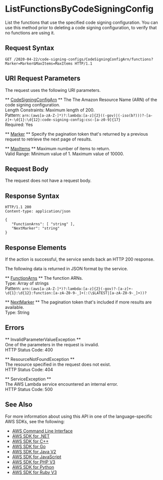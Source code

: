 # ListFunctionsByCodeSigningConfig<a name="API_ListFunctionsByCodeSigningConfig"></a>

List the functions that use the specified code signing configuration\. You can use this method prior to deleting a code signing configuration, to verify that no functions are using it\.

## Request Syntax<a name="API_ListFunctionsByCodeSigningConfig_RequestSyntax"></a>

```
GET /2020-04-22/code-signing-configs/CodeSigningConfigArn/functions?Marker=Marker&MaxItems=MaxItems HTTP/1.1
```

## URI Request Parameters<a name="API_ListFunctionsByCodeSigningConfig_RequestParameters"></a>

The request uses the following URI parameters\.

 ** [CodeSigningConfigArn](#API_ListFunctionsByCodeSigningConfig_RequestSyntax) **   <a name="SSS-ListFunctionsByCodeSigningConfig-request-CodeSigningConfigArn"></a>
The The Amazon Resource Name \(ARN\) of the code signing configuration\.  
Length Constraints: Maximum length of 200\.  
Pattern: `arn:(aws[a-zA-Z-]*)?:lambda:[a-z]{2}((-gov)|(-iso(b?)))?-[a-z]+-\d{1}:\d{12}:code-signing-config:csc-[a-z0-9]{17}`   
Required: Yes

 ** [Marker](#API_ListFunctionsByCodeSigningConfig_RequestSyntax) **   <a name="SSS-ListFunctionsByCodeSigningConfig-request-Marker"></a>
Specify the pagination token that's returned by a previous request to retrieve the next page of results\.

 ** [MaxItems](#API_ListFunctionsByCodeSigningConfig_RequestSyntax) **   <a name="SSS-ListFunctionsByCodeSigningConfig-request-MaxItems"></a>
Maximum number of items to return\.  
Valid Range: Minimum value of 1\. Maximum value of 10000\.

## Request Body<a name="API_ListFunctionsByCodeSigningConfig_RequestBody"></a>

The request does not have a request body\.

## Response Syntax<a name="API_ListFunctionsByCodeSigningConfig_ResponseSyntax"></a>

```
HTTP/1.1 200
Content-type: application/json

{
   "FunctionArns": [ "string" ],
   "NextMarker": "string"
}
```

## Response Elements<a name="API_ListFunctionsByCodeSigningConfig_ResponseElements"></a>

If the action is successful, the service sends back an HTTP 200 response\.

The following data is returned in JSON format by the service\.

 ** [FunctionArns](#API_ListFunctionsByCodeSigningConfig_ResponseSyntax) **   <a name="SSS-ListFunctionsByCodeSigningConfig-response-FunctionArns"></a>
The function ARNs\.   
Type: Array of strings  
Pattern: `arn:(aws[a-zA-Z-]*)?:lambda:[a-z]{2}(-gov)?-[a-z]+-\d{1}:\d{12}:function:[a-zA-Z0-9-_]+(:(\$LATEST|[a-zA-Z0-9-_]+))?` 

 ** [NextMarker](#API_ListFunctionsByCodeSigningConfig_ResponseSyntax) **   <a name="SSS-ListFunctionsByCodeSigningConfig-response-NextMarker"></a>
The pagination token that's included if more results are available\.  
Type: String

## Errors<a name="API_ListFunctionsByCodeSigningConfig_Errors"></a>

 ** InvalidParameterValueException **   
One of the parameters in the request is invalid\.  
HTTP Status Code: 400

 ** ResourceNotFoundException **   
The resource specified in the request does not exist\.  
HTTP Status Code: 404

 ** ServiceException **   
The AWS Lambda service encountered an internal error\.  
HTTP Status Code: 500

## See Also<a name="API_ListFunctionsByCodeSigningConfig_SeeAlso"></a>

For more information about using this API in one of the language\-specific AWS SDKs, see the following:
+  [AWS Command Line Interface](https://docs.aws.amazon.com/goto/aws-cli/lambda-2015-03-31/ListFunctionsByCodeSigningConfig) 
+  [AWS SDK for \.NET](https://docs.aws.amazon.com/goto/DotNetSDKV3/lambda-2015-03-31/ListFunctionsByCodeSigningConfig) 
+  [AWS SDK for C\+\+](https://docs.aws.amazon.com/goto/SdkForCpp/lambda-2015-03-31/ListFunctionsByCodeSigningConfig) 
+  [AWS SDK for Go](https://docs.aws.amazon.com/goto/SdkForGoV1/lambda-2015-03-31/ListFunctionsByCodeSigningConfig) 
+  [AWS SDK for Java V2](https://docs.aws.amazon.com/goto/SdkForJavaV2/lambda-2015-03-31/ListFunctionsByCodeSigningConfig) 
+  [AWS SDK for JavaScript](https://docs.aws.amazon.com/goto/AWSJavaScriptSDK/lambda-2015-03-31/ListFunctionsByCodeSigningConfig) 
+  [AWS SDK for PHP V3](https://docs.aws.amazon.com/goto/SdkForPHPV3/lambda-2015-03-31/ListFunctionsByCodeSigningConfig) 
+  [AWS SDK for Python](https://docs.aws.amazon.com/goto/boto3/lambda-2015-03-31/ListFunctionsByCodeSigningConfig) 
+  [AWS SDK for Ruby V3](https://docs.aws.amazon.com/goto/SdkForRubyV3/lambda-2015-03-31/ListFunctionsByCodeSigningConfig) 